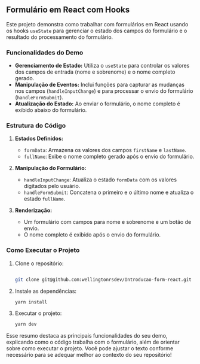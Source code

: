 ## Formulário em React com Hooks

Este projeto demonstra como trabalhar com formulários em React usando os hooks `useState` para gerenciar o estado dos campos do formulário e o resultado do processamento do formulário. 

### Funcionalidades do Demo

- **Gerenciamento de Estado:** Utiliza o `useState` para controlar os valores dos campos de entrada (nome e sobrenome) e o nome completo gerado.
- **Manipulação de Eventos:** Inclui funções para capturar as mudanças nos campos (`handleInputChange`) e para processar o envio do formulário (`handleFormSubmit`).
- **Atualização do Estado:** Ao enviar o formulário, o nome completo é exibido abaixo do formulário.

### Estrutura do Código

1. **Estados Definidos:**
   - `formData`: Armazena os valores dos campos `firstName` e `lastName`.
   - `fullName`: Exibe o nome completo gerado após o envio do formulário.

2. **Manipulação do Formulário:**
   - `handleInputChange`: Atualiza o estado `formData` com os valores digitados pelo usuário.
   - `handleFormSubmit`: Concatena o primeiro e o último nome e atualiza o estado `fullName`.

3. **Renderização:**
   - Um formulário com campos para nome e sobrenome e um botão de envio.
   - O nome completo é exibido após o envio do formulário.

### Como Executar o Projeto

1. Clone o repositório:
   ```bash
   
   git clone git@github.com:wellingtonrsdev/Introducao-form-react.git

2. Instale as dependências:

    ```bash
   yarn install

3. Executar o projeto:

   ```bash
   yarn dev

Esse resumo destaca as principais funcionalidades do seu demo, explicando como o código trabalha com o formulário, além de orientar sobre como executar o projeto. Você pode ajustar o texto conforme necessário para se adequar melhor ao contexto do seu repositório!


